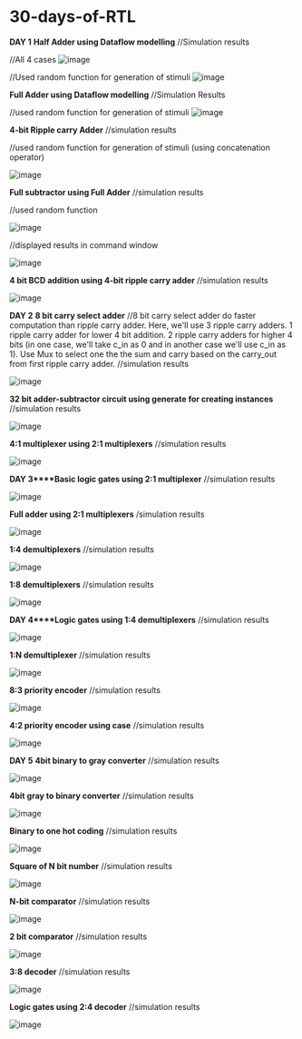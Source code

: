 # 30-days-of-RTL
**DAY 1**
**Half Adder using Dataflow modelling**
//Simulation results

//All 4 cases 
![image](https://github.com/Namita0007/30-days-of-RTL/assets/95399425/ece1cc4d-9513-4cad-851c-cedee0a00923)

//Used random function for generation of stimuli
![image](https://github.com/Namita0007/30-days-of-RTL/assets/95399425/bf027546-ab3e-477b-a189-5f099de6c9d6)

**Full Adder using Dataflow modelling**
//Simulation Results

//used random function for generation of stimuli
![image](https://github.com/Namita0007/30-days-of-RTL/assets/95399425/f512bc32-d191-4fd5-a7d0-cd3e30554fda)

**4-bit Ripple carry Adder**
//simulation results

//used random function for generation of stimuli (using concatenation operator)

![image](https://github.com/Namita0007/30-days-of-RTL/assets/95399425/ed5b4911-eba3-430b-8bf4-6556011a5429)

**Full subtractor using Full Adder**
//simulation results

//used random function

![image](https://github.com/Namita0007/30-days-of-RTL/assets/95399425/847853a3-9da1-490f-ae1f-23cd7c77787f)

//displayed results in command window

![image](https://github.com/Namita0007/30-days-of-RTL/assets/95399425/6070d195-4adb-49a0-b893-4bb25a7345a4)



**4 bit BCD addition using 4-bit ripple carry adder**
//simulation results 

![image](https://github.com/Namita0007/30-days-of-RTL/assets/95399425/a13a7dcf-a734-4275-8cd7-01742851c7e9)


**DAY 2** **8 bit carry select adder**
//8 bit carry select adder do faster computation than ripple carry adder. Here, we'll use 3 ripple carry adders. 1 ripple carry adder for lower 4 bit addition. 2 ripple carry adders for higher 4 bits (in one case, we'll take c_in as 0 and in another case we'll use c_in as 1). Use Mux to select one the the sum and carry based on the carry_out from first ripple carry adder.
//simulation results

![image](https://github.com/Namita0007/30-days-of-RTL/assets/95399425/58382eb5-d67f-4b6a-b73c-f05d7a693fee)


**32 bit adder-subtractor circuit using generate for creating instances**
//simulation results

![image](https://github.com/Namita0007/30-days-of-RTL/assets/95399425/f59292a7-5e3a-41f2-89a3-24e105be2eac)

**4:1 multiplexer using 2:1 multiplexers**
//simulation results

![image](https://github.com/Namita0007/30-days-of-RTL/assets/95399425/2f9a1dc5-e3a4-48cc-8745-eab6b017912a)

**DAY 3****Basic logic gates using 2:1 multiplexer**
//simulation results

![image](https://github.com/Namita0007/30-days-of-RTL/assets/95399425/8d0e848c-adde-41b6-bd4d-b7a5fe0410b7)

**Full adder using 2:1 multiplexers**
/simulation results

![image](https://github.com/Namita0007/30-days-of-RTL/assets/95399425/475350ea-f970-40b0-98b1-9d13505803ed)

**1:4 demultiplexers**
//simulation results

![image](https://github.com/Namita0007/30-days-of-RTL/assets/95399425/bcb1f573-c474-487e-9226-b80d438e8689)


**1:8 demultiplexers**
//simulation results

![image](https://github.com/Namita0007/30-days-of-RTL/assets/95399425/dc6d03b7-f23a-44a8-8837-2be7eba6a728)


**DAY 4****Logic gates using 1:4 demultiplexers**
//simulation results

![image](https://github.com/Namita0007/30-days-of-RTL/assets/95399425/2b566d46-0820-4ae1-aaa6-0ca038b12200)


**1:N demultiplexer**
//simulation results

![image](https://github.com/Namita0007/30-days-of-RTL/assets/95399425/941ed8ae-7eaf-46a6-98d5-77d7d8f1b996)


**8:3 priority encoder**
//simulation results

![image](https://github.com/Namita0007/30-days-of-RTL/assets/95399425/e32c0e86-6264-4bee-b21b-8257a9e951a2)


**4:2 priority encoder using case**
//simulation results

![image](https://github.com/Namita0007/30-days-of-RTL/assets/95399425/56df7893-bf6d-4b0d-b0a0-bfe3ab8251d4)

**DAY 5** **4bit binary to gray converter**
//simulation results

![image](https://github.com/Namita0007/30-days-of-RTL/assets/95399425/1dcf3d35-6ccf-41d5-a19c-9ac58f4609eb)


**4bit gray to binary converter**
//simulation results

![image](https://github.com/Namita0007/30-days-of-RTL/assets/95399425/89167d5c-6283-44ce-a4f5-b47037538ec3)

**Binary to one hot coding**
//simulation results

![image](https://github.com/Namita0007/30-days-of-RTL/assets/95399425/5dd0172b-1f67-4e7b-8e53-f2bb829bd8dd)


**Square of N bit number**
//simulation results

![image](https://github.com/Namita0007/30-days-of-RTL/assets/95399425/a266db17-fa6c-46a0-9b9e-3e5a220e8da6)


**N-bit comparator**
//simulation results

![image](https://github.com/Namita0007/30-days-of-RTL/assets/95399425/35b7922c-521c-4517-b218-5a4a2cdc0af2)

**2 bit comparator**
//simulation results

![image](https://github.com/Namita0007/30-days-of-RTL/assets/95399425/312b479b-4a49-4122-8fd7-cbbd67de1274)

**3:8 decoder**
//simulation results

![image](https://github.com/Namita0007/30-days-of-RTL/assets/95399425/f587c7d9-6b86-4d9c-9ddd-c9f96a395c30)


**Logic gates using 2:4 decoder**
//simulation results

![image](https://github.com/Namita0007/30-days-of-RTL/assets/95399425/d4d52c02-27d8-4fa0-ae9f-0ec1866731f5)

















